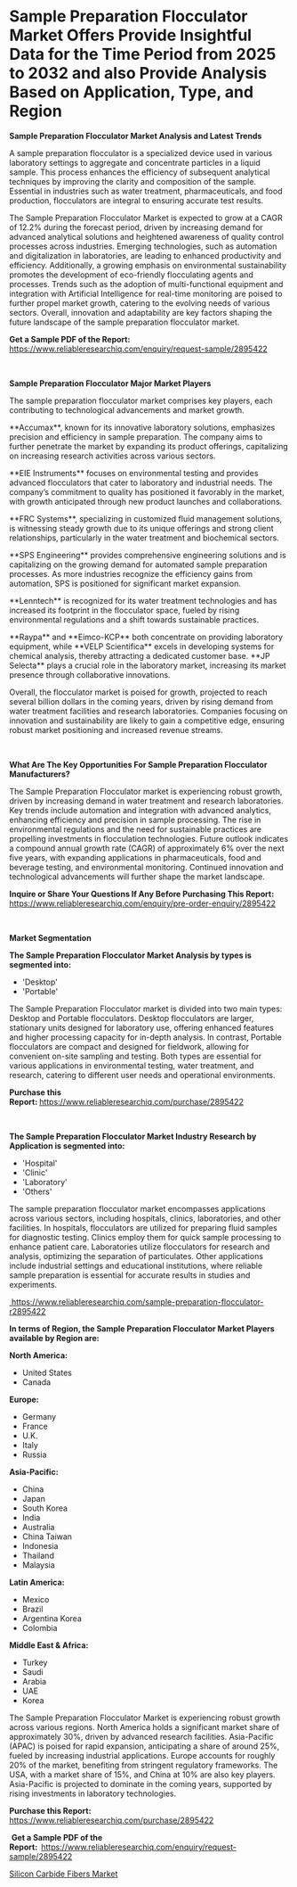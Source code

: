 <p><h1>Sample Preparation Flocculator Market Offers Provide Insightful Data for the Time Period from 2025 to 2032 and also Provide Analysis Based on Application, Type, and Region</h1></p><p><strong>Sample Preparation Flocculator Market Analysis and Latest Trends</strong></p>
<p><p>A sample preparation flocculator is a specialized device used in various laboratory settings to aggregate and concentrate particles in a liquid sample. This process enhances the efficiency of subsequent analytical techniques by improving the clarity and composition of the sample. Essential in industries such as water treatment, pharmaceuticals, and food production, flocculators are integral to ensuring accurate test results.</p><p>The Sample Preparation Flocculator Market is expected to grow at a CAGR of 12.2% during the forecast period, driven by increasing demand for advanced analytical solutions and heightened awareness of quality control processes across industries. Emerging technologies, such as automation and digitalization in laboratories, are leading to enhanced productivity and efficiency. Additionally, a growing emphasis on environmental sustainability promotes the development of eco-friendly flocculating agents and processes. Trends such as the adoption of multi-functional equipment and integration with Artificial Intelligence for real-time monitoring are poised to further propel market growth, catering to the evolving needs of various sectors. Overall, innovation and adaptability are key factors shaping the future landscape of the sample preparation flocculator market.</p></p>
<p><strong>Get a Sample PDF of the Report:&nbsp;</strong> <a href="https://www.reliableresearchiq.com/enquiry/request-sample/2895422?utm_campaign=3279&utm_medium=2&utm_source=Github&utm_content=ia&utm_term=15032025&utm_id=sample-preparation-flocculator">https://www.reliableresearchiq.com/enquiry/request-sample/2895422</a></p>
<p>&nbsp;</p>
<p><strong>Sample Preparation Flocculator Major Market Players</strong></p>
<p><p>The sample preparation flocculator market comprises key players, each contributing to technological advancements and market growth. </p><p>**Accumax**, known for its innovative laboratory solutions, emphasizes precision and efficiency in sample preparation. The company aims to further penetrate the market by expanding its product offerings, capitalizing on increasing research activities across various sectors.</p><p>**EIE Instruments** focuses on environmental testing and provides advanced flocculators that cater to laboratory and industrial needs. The company’s commitment to quality has positioned it favorably in the market, with growth anticipated through new product launches and collaborations. </p><p>**FRC Systems**, specializing in customized fluid management solutions, is witnessing steady growth due to its unique offerings and strong client relationships, particularly in the water treatment and biochemical sectors. </p><p>**SPS Engineering** provides comprehensive engineering solutions and is capitalizing on the growing demand for automated sample preparation processes. As more industries recognize the efficiency gains from automation, SPS is positioned for significant market expansion.</p><p>**Lenntech** is recognized for its water treatment technologies and has increased its footprint in the flocculator space, fueled by rising environmental regulations and a shift towards sustainable practices.</p><p>**Raypa** and **Eimco-KCP** both concentrate on providing laboratory equipment, while **VELP Scientifica** excels in developing systems for chemical analysis, thereby attracting a dedicated customer base. **JP Selecta** plays a crucial role in the laboratory market, increasing its market presence through collaborative innovations.</p><p>Overall, the flocculator market is poised for growth, projected to reach several billion dollars in the coming years, driven by rising demand from water treatment facilities and research laboratories. Companies focusing on innovation and sustainability are likely to gain a competitive edge, ensuring robust market positioning and increased revenue streams.</p></p>
<p>&nbsp;</p>
<p><strong>What Are The Key Opportunities For Sample Preparation Flocculator Manufacturers?</strong></p>
<p><p>The Sample Preparation Flocculator market is experiencing robust growth, driven by increasing demand in water treatment and research laboratories. Key trends include automation and integration with advanced analytics, enhancing efficiency and precision in sample processing. The rise in environmental regulations and the need for sustainable practices are propelling investments in flocculation technologies. Future outlook indicates a compound annual growth rate (CAGR) of approximately 6% over the next five years, with expanding applications in pharmaceuticals, food and beverage testing, and environmental monitoring. Continued innovation and technological advancements will further shape the market landscape.</p></p>
<p><strong>Inquire or Share Your Questions If Any Before Purchasing This Report:</strong> <a href="https://www.reliableresearchiq.com/enquiry/pre-order-enquiry/2895422?utm_campaign=3279&utm_medium=2&utm_source=Github&utm_content=ia&utm_term=15032025&utm_id=sample-preparation-flocculator">https://www.reliableresearchiq.com/enquiry/pre-order-enquiry/2895422</a></p>
<p>&nbsp;</p>
<p><strong>Market Segmentation</strong></p>
<p><strong>The Sample Preparation Flocculator Market Analysis by types is segmented into:</strong></p>
<p><ul><li>'Desktop'</li><li>'Portable'</li></ul></p>
<p><p>The Sample Preparation Flocculator market is divided into two main types: Desktop and Portable flocculators. Desktop flocculators are larger, stationary units designed for laboratory use, offering enhanced features and higher processing capacity for in-depth analysis. In contrast, Portable flocculators are compact and designed for fieldwork, allowing for convenient on-site sampling and testing. Both types are essential for various applications in environmental testing, water treatment, and research, catering to different user needs and operational environments.</p></p>
<p><strong>Purchase this Report:&nbsp;</strong><a href="https://www.reliableresearchiq.com/purchase/2895422?utm_campaign=3279&utm_medium=2&utm_source=Github&utm_content=ia&utm_term=15032025&utm_id=sample-preparation-flocculator">https://www.reliableresearchiq.com/purchase/2895422</a></p>
<p>&nbsp;</p>
<p><strong>The Sample Preparation Flocculator Market Industry Research by Application is segmented into:</strong></p>
<p><ul><li>'Hospital'</li><li>'Clinic'</li><li>'Laboratory'</li><li>'Others'</li></ul></p>
<p><p>The sample preparation flocculator market encompasses applications across various sectors, including hospitals, clinics, laboratories, and other facilities. In hospitals, flocculators are utilized for preparing fluid samples for diagnostic testing. Clinics employ them for quick sample processing to enhance patient care. Laboratories utilize flocculators for research and analysis, optimizing the separation of particulates. Other applications include industrial settings and educational institutions, where reliable sample preparation is essential for accurate results in studies and experiments.</p></p>
<p><a href="https://www.reliableresearchiq.com/sample-preparation-flocculator-r2895422?utm_campaign=3279&utm_medium=2&utm_source=Github&utm_content=ia&utm_term=15032025&utm_id=sample-preparation-flocculator">&nbsp;https://www.reliableresearchiq.com/sample-preparation-flocculator-r2895422</a></p>
<p><strong>In terms of Region, the Sample Preparation Flocculator Market Players available by Region are:</strong></p>
<p>
    <p> <strong> North America: </strong>
        <ul>
            <li>United States</li>
            <li>Canada</li>
        </ul>
        </p> 
    <p> <strong> Europe: </strong>
        <ul>
            <li>Germany</li>
            <li>France</li>
            <li>U.K.</li>
            <li>Italy</li>
            <li>Russia</li>
        </ul>
        </p> 
    <p> <strong> Asia-Pacific: </strong>
        <ul>
            <li>China</li>
            <li>Japan</li>
            <li>South Korea</li>
            <li>India</li>
            <li>Australia</li>
            <li>China Taiwan</li>
            <li>Indonesia</li>
            <li>Thailand</li>
            <li>Malaysia</li>
        </ul>
        </p> 
    <p> <strong> Latin America: </strong>
        <ul>
            <li>Mexico</li>
            <li>Brazil</li>
            <li>Argentina Korea</li>
            <li>Colombia</li>
        </ul>
        </p> 
    <p> <strong> Middle East & Africa: </strong>
        <ul>
            <li>Turkey</li>
            <li>Saudi</li>
            <li>Arabia</li>
            <li>UAE</li>
            <li>Korea</li>
        </ul>
    </p>
    </p>
<p><p>The Sample Preparation Flocculator Market is experiencing robust growth across various regions. North America holds a significant market share of approximately 30%, driven by advanced research facilities. Asia-Pacific (APAC) is poised for rapid expansion, anticipating a share of around 25%, fueled by increasing industrial applications. Europe accounts for roughly 20% of the market, benefiting from stringent regulatory frameworks. The USA, with a market share of 15%, and China at 10% are also key players. Asia-Pacific is projected to dominate in the coming years, supported by rising investments in laboratory technologies.</p></p>
<p><strong>Purchase this Report: </strong><a href="https://www.reliableresearchiq.com/purchase/2895422?utm_campaign=3279&utm_medium=2&utm_source=Github&utm_content=ia&utm_term=15032025&utm_id=sample-preparation-flocculator">https://www.reliableresearchiq.com/purchase/2895422</a></p>
<p>&nbsp;<strong>Get a Sample PDF of the Report:&nbsp;&nbsp;</strong><a href="https://www.reliableresearchiq.com/enquiry/request-sample/2895422?utm_campaign=3279&utm_medium=2&utm_source=Github&utm_content=ia&utm_term=15032025&utm_id=sample-preparation-flocculator">https://www.reliableresearchiq.com/enquiry/request-sample/2895422</a></p>
<p><strong></strong></p>
<p><p><a href="https://github.com/felishtimoti/Market-Research-Report-List-1/blob/main/silicon-carbide-fibers-market.md?utm_campaign=3279&utm_medium=2&utm_source=Github&utm_content=ia&utm_term=15032025&utm_id=sample-preparation-flocculator">Silicon Carbide Fibers Market</a></p></p>